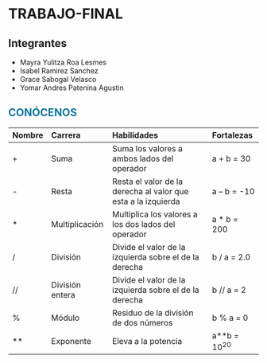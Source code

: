 # TRABAJO-FINAL
## Integrantes
- Mayra Yulitza Roa Lesmes
- Isabel Ramirez Sanchez
- Grace Sabogal Velasco
- Yomar Andres Patenina Agustin
  
## <font color='157699'> **CONÓCENOS** </font>
| Nombre | Carrera	| Habilidades | Fortalezas | 
|:---|:---|:---|:---|
| + | Suma 	| Suma los valores a ambos lados del operador 	| a + b = 30 	|
| -  | Resta 	| Resta el valor de la derecha al valor que esta a la izquierda 	| a – b = -10 	|
| *  | Multiplicación 	| Multiplica los valores a los dos lados del operador 	| a * b = 200 	|
| / | División 	| Divide el valor de la izquierda sobre el de la derecha	| b / a = 2.0 	|
| // | División entera	| Divide el valor de la izquierda sobre el de la derecha	| b // a = 2 	|
| % | Módulo 	| Residuo de la división de dos números 	| b % a = 0 	|
| ** | Exponente 	| Eleva a la potencia 	| a**b = $10^{20}$	|
